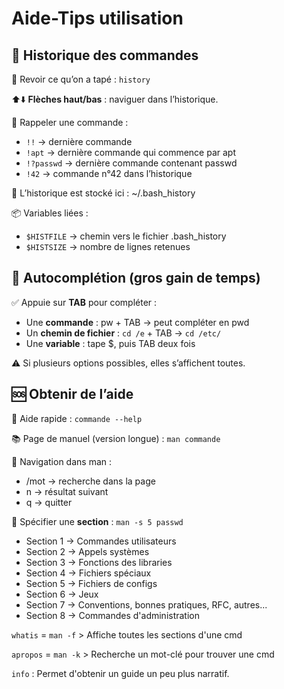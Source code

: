 # Aide-Tips utilisation

## **📜 Historique des commandes**

🧠 Revoir ce qu’on a tapé : `history`

⬆️⬇️ **Flèches haut/bas** : naviguer dans l’historique.

🔁 Rappeler une commande :

- `!!` → dernière commande
- `!apt` → dernière commande qui commence par apt
- `!?passwd` → dernière commande contenant passwd
- `!42` → commande n°42 dans l’historique

📁 L’historique est stocké ici : ~/.bash_history

📦 Variables liées :

- `$HISTFILE` → chemin vers le fichier .bash_history
- `$HISTSIZE` → nombre de lignes retenues



## **🔁 Autocomplétion (gros gain de temps)**

✅ Appuie sur **TAB** pour compléter :

- Une **commande** : pw + TAB → peut compléter en pwd
- Un **chemin de fichier** : `cd /e` + TAB → `cd /etc/`
- Une **variable** : tape $, puis TAB deux fois

⚠️ Si plusieurs options possibles, elles s’affichent toutes.



## **🆘 Obtenir de l’aide**

📘 Aide rapide : `commande --help`

📚 Page de manuel (version longue) : `man commande`

🧭 Navigation dans man :

- /mot → recherche dans la page
- n → résultat suivant
- q → quitter

📂 Spécifier une **section** : `man -s 5 passwd`

- Section 1 → Commandes utilisateurs
- Section 2 → Appels systèmes
- Section 3 → Fonctions des libraries
- Section 4 → Fichiers spéciaux
- Section 5 → Fichiers de configs
- Section 6 → Jeux
- Section 7 → Conventions, bonnes pratiques, RFC, autres...
- Section 8 → Commandes d'administration

`whatis` = `man -f` > Affiche toutes les sections d'une cmd

`apropos` = `man -k` > Recherche un mot-clé pour trouver une cmd

`info` : Permet d'obtenir un guide un peu plus narratif.
